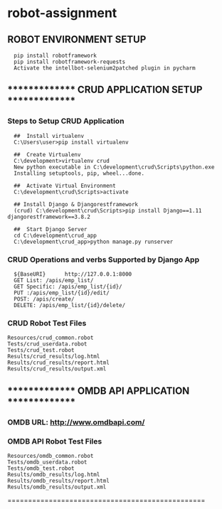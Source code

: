 
# robot-assignment

## ROBOT ENVIRONMENT SETUP
      pip install robotframework
      pip install robotframework-requests
      Activate the intellbot-selenium2patched plugin in pycharm


## ************* CRUD APPLICATION SETUP ************* 
### Steps to Setup CRUD Application

      ##  Install virtualenv
      C:\Users\user>pip install virtualenv
      
      ##  Create Virtualenv
      C:\development>virtualenv crud
      New python executable in C:\development\crud\Scripts\python.exe
      Installing setuptools, pip, wheel...done.

      ##  Activate Virtual Environment
      C:\development\crud\Scripts>activate

      ## Install Django & Djangorestframework
      (crud) C:\development\crud\Scripts>pip install Django==1.11 djangorestframework==3.8.2

      ##  Start Django Server
      cd C:\development\crud_app
      C:\development\crud_app>python manage.py runserver


### CRUD Operations and verbs Supported by Django App
      ${BaseURI}      http://127.0.0.1:8000
      GET List: /apis/emp_list/
      GET Specific: /apis/emp_list/{id}/
      PUT :/apis/emp_list/{id}/edit/
      POST: /apis/create/
      DELETE: /apis/emp_list/{id}/delete/


### CRUD Robot Test Files
    Resources/crud_common.robot
    Tests/crud_userdata.robot
    Tests/crud_test.robot
    Results/crud_results/log.html
    Results/crud_results/report.html
    Results/crud_results/output.xml
    
      
## ************* OMDB API APPLICATION *************
### OMDB URL: http://www.omdbapi.com/
### OMDB API Robot Test Files
    Resources/omdb_common.robot
    Tests/omdb_userdata.robot
    Tests/omdb_test.robot
    Results/omdb_results/log.html
    Results/omdb_results/report.html
    Results/omdb_results/output.xml
================================================
